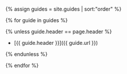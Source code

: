 {% assign guides = site.guides | sort:"order" %}

{% for guide in guides %}

{% unless guide.header == page.header %}

- [{{ guide.header }}]({{ guide.url }})

{% endunless %}

{% endfor %}
